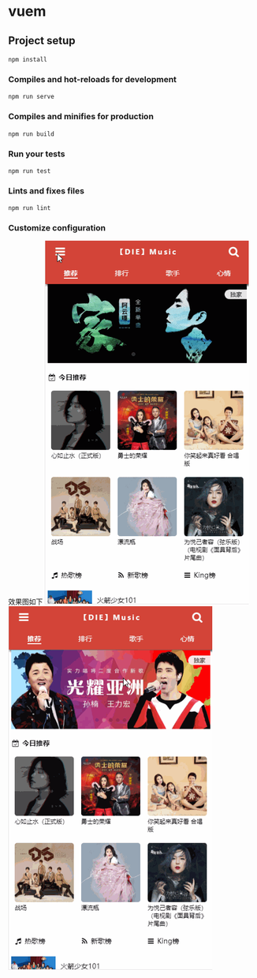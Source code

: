 # vuem

## Project setup
```
npm install
```

### Compiles and hot-reloads for development
```
npm run serve
```

### Compiles and minifies for production
```
npm run build
```

### Run your tests
```
npm run test
```

### Lints and fixes files
```
npm run lint
```

### Customize configuration
效果图如下
![image](https://github.com/leemo1989/vuem/blob/master/src/assets/sy1.gif)![image](https://github.com/leemo1989/vuem/blob/master/src/assets/sy.gif)

